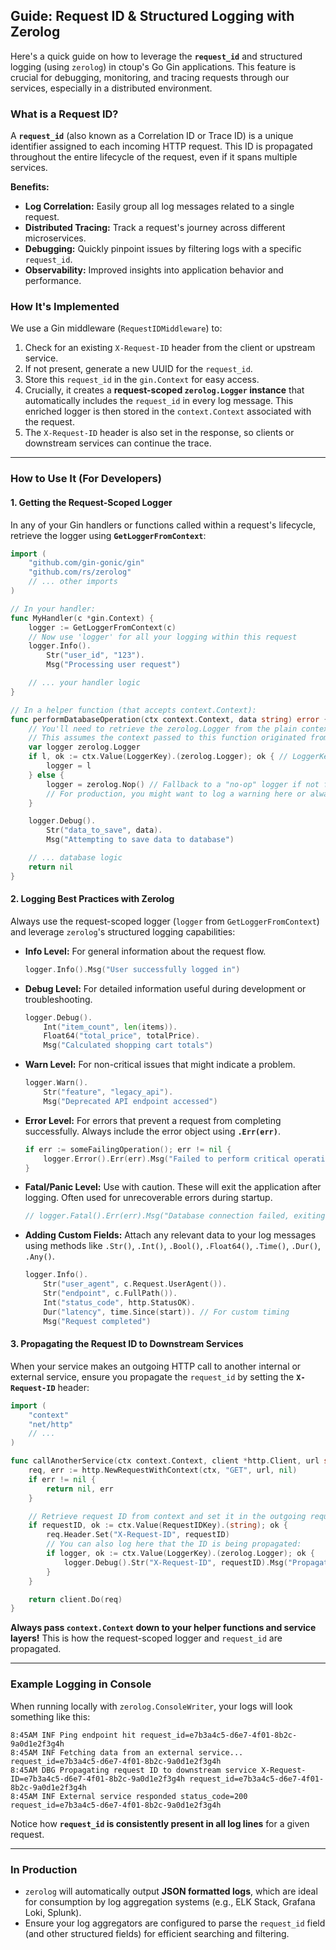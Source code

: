 ## Guide: Request ID & Structured Logging with Zerolog

Here's a quick guide on how to leverage the **`request_id`** and structured logging (using `zerolog`) in ctoup's Go Gin applications. This feature is crucial for debugging, monitoring, and tracing requests through our services, especially in a distributed environment.

### What is a Request ID?

A **`request_id`** (also known as a Correlation ID or Trace ID) is a unique identifier assigned to each incoming HTTP request. This ID is propagated throughout the entire lifecycle of the request, even if it spans multiple services.

**Benefits:**

- **Log Correlation:** Easily group all log messages related to a single request.
- **Distributed Tracing:** Track a request's journey across different microservices.
- **Debugging:** Quickly pinpoint issues by filtering logs with a specific `request_id`.
- **Observability:** Improved insights into application behavior and performance.

### How It's Implemented

We use a Gin middleware (`RequestIDMiddleware`) to:

1.  Check for an existing `X-Request-ID` header from the client or upstream service.
2.  If not present, generate a new UUID for the `request_id`.
3.  Store this `request_id` in the `gin.Context` for easy access.
4.  Crucially, it creates a **request-scoped `zerolog.Logger` instance** that automatically includes the `request_id` in every log message. This enriched logger is then stored in the `context.Context` associated with the request.
5.  The `X-Request-ID` header is also set in the response, so clients or downstream services can continue the trace.

---

### How to Use It (For Developers)

#### 1. Getting the Request-Scoped Logger

In any of your Gin handlers or functions called within a request's lifecycle, retrieve the logger using **`GetLoggerFromContext`**:

```go
import (
	"github.com/gin-gonic/gin"
	"github.com/rs/zerolog"
	// ... other imports
)

// In your handler:
func MyHandler(c *gin.Context) {
    logger := GetLoggerFromContext(c)
    // Now use 'logger' for all your logging within this request
    logger.Info().
        Str("user_id", "123").
        Msg("Processing user request")

    // ... your handler logic
}

// In a helper function (that accepts context.Context):
func performDatabaseOperation(ctx context.Context, data string) error {
    // You'll need to retrieve the zerolog.Logger from the plain context.Context
    // This assumes the context passed to this function originated from c.Request.Context()
    var logger zerolog.Logger
    if l, ok := ctx.Value(LoggerKey).(zerolog.Logger); ok { // LoggerKey is defined in constants
        logger = l
    } else {
        logger = zerolog.Nop() // Fallback to a "no-op" logger if not found, or global logger
        // For production, you might want to log a warning here or always ensure it's present.
    }

    logger.Debug().
        Str("data_to_save", data).
        Msg("Attempting to save data to database")

    // ... database logic
    return nil
}
```

#### 2. Logging Best Practices with Zerolog

Always use the request-scoped logger (`logger` from `GetLoggerFromContext`) and leverage `zerolog`'s structured logging capabilities:

- **Info Level:** For general information about the request flow.
  ```go
  logger.Info().Msg("User successfully logged in")
  ```
- **Debug Level:** For detailed information useful during development or troubleshooting.
  ```go
  logger.Debug().
      Int("item_count", len(items)).
      Float64("total_price", totalPrice).
      Msg("Calculated shopping cart totals")
  ```
- **Warn Level:** For non-critical issues that might indicate a problem.
  ```go
  logger.Warn().
      Str("feature", "legacy_api").
      Msg("Deprecated API endpoint accessed")
  ```
- **Error Level:** For errors that prevent a request from completing successfully. Always include the error object using **`.Err(err)`**.
  ```go
  if err := someFailingOperation(); err != nil {
      logger.Error().Err(err).Msg("Failed to perform critical operation")
  }
  ```
- **Fatal/Panic Level:** Use with caution. These will exit the application after logging. Often used for unrecoverable errors during startup.
  ```go
  // logger.Fatal().Err(err).Msg("Database connection failed, exiting")
  ```
- **Adding Custom Fields:** Attach any relevant data to your log messages using methods like `.Str()`, `.Int()`, `.Bool()`, `.Float64()`, `.Time()`, `.Dur()`, `.Any()`.
  ```go
  logger.Info().
      Str("user_agent", c.Request.UserAgent()).
      Str("endpoint", c.FullPath()).
      Int("status_code", http.StatusOK).
      Dur("latency", time.Since(start)). // For custom timing
      Msg("Request completed")
  ```

#### 3. Propagating the Request ID to Downstream Services

When your service makes an outgoing HTTP call to another internal or external service, ensure you propagate the `request_id` by setting the **`X-Request-ID`** header:

```go
import (
	"context"
	"net/http"
	// ...
)

func callAnotherService(ctx context.Context, client *http.Client, url string) (*http.Response, error) {
    req, err := http.NewRequestWithContext(ctx, "GET", url, nil)
    if err != nil {
        return nil, err
    }

    // Retrieve request ID from context and set it in the outgoing request header
    if requestID, ok := ctx.Value(RequestIDKey).(string); ok {
        req.Header.Set("X-Request-ID", requestID)
        // You can also log here that the ID is being propagated:
        if logger, ok := ctx.Value(LoggerKey).(zerolog.Logger); ok {
            logger.Debug().Str("X-Request-ID", requestID).Msg("Propagating request ID to downstream service")
        }
    }

    return client.Do(req)
}
```

**Always pass `context.Context` down to your helper functions and service layers!** This is how the request-scoped logger and `request_id` are propagated.

---

### Example Logging in Console

When running locally with `zerolog.ConsoleWriter`, your logs will look something like this:

```
8:45AM INF Ping endpoint hit request_id=e7b3a4c5-d6e7-4f01-8b2c-9a0d1e2f3g4h
8:45AM INF Fetching data from an external service... request_id=e7b3a4c5-d6e7-4f01-8b2c-9a0d1e2f3g4h
8:45AM DBG Propagating request ID to downstream service X-Request-ID=e7b3a4c5-d6e7-4f01-8b2c-9a0d1e2f3g4h request_id=e7b3a4c5-d6e7-4f01-8b2c-9a0d1e2f3g4h
8:45AM INF External service responded status_code=200 request_id=e7b3a4c5-d6e7-4f01-8b2c-9a0d1e2f3g4h
```

Notice how **`request_id` is consistently present in all log lines** for a given request.

---

### In Production

- `zerolog` will automatically output **JSON formatted logs**, which are ideal for consumption by log aggregation systems (e.g., ELK Stack, Grafana Loki, Splunk).
- Ensure your log aggregators are configured to parse the `request_id` field (and other structured fields) for efficient searching and filtering.
